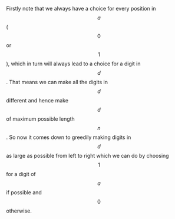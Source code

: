 Firstly note that we always have a choice for every position in $$a$$ ($$0$$ or $$1$$), which in turn will always lead to a choice for a digit in $$d$$.  That means we can make all the digits in $$d$$ different and hence make $$d$$ of maximum possible length $$n$$.  So now it comes down to greedily making digits in $$d$$ as large as possible from left to right which we can do by choosing $$1$$ for a digit of $$a$$ if possible and $$0$$ otherwise.

